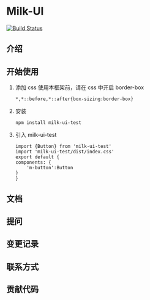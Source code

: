 # Milk-UI

[![Build Status](https://travis-ci.org/silent-cat/Milk-UI.svg?branch=main)](https://travis-ci.org/silent-cat/Milk-UI)

## 介绍

## 开始使用

1. 添加 css
    使用本框架前，请在 css 中开启 border-box
    ```
    *,*::before,*::after{box-sizing:border-box}
    ```
2. 安装

    ```
    npm install milk-ui-test
    ```

3. 引入 milk-ui-test

    ```
    import {Button} from 'milk-ui-test'
    import 'milk-ui-test/dist/index.css'
    export default {
    components: {
        'm-button':Button
    }
    }
    ```

## 文档

## 提问

## 变更记录

## 联系方式

## 贡献代码
